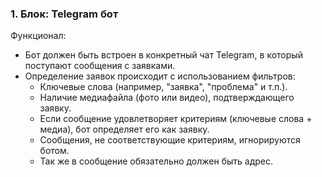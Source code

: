 ### 1. Блок: Telegram бот

Функционал:

- Бот должен быть встроен в конкретный чат Telegram, в который поступают сообщения с заявками.
- Определение заявок происходит с использованием фильтров:
    - Ключевые слова (например, "заявка", "проблема" и т.п.).
    - Наличие медиафайла (фото или видео), подтверждающего заявку.
    - Если сообщение удовлетворяет критериям (ключевые слова + медиа), бот определяет его как заявку.
    - Сообщения, не соответствующие критериям, игнорируются ботом.
    - Так же в сообщение обязательно должен быть адрес.
